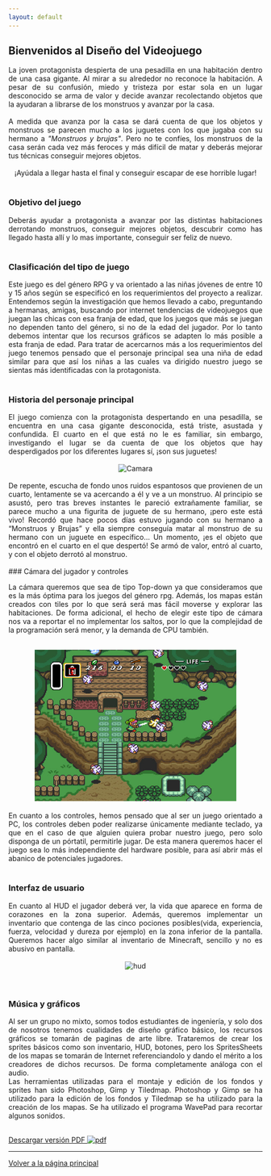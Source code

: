 ```yaml
---
layout: default
---
```


## Bienvenidos al Diseño del Videojuego

<div style="text-align: justify">
La joven protagonista despierta de una pesadilla en una habitación dentro de una casa gigante.
Al mirar a su alrededor no reconoce la habitación. A pesar de su confusión, miedo y tristeza por
estar sola en un lugar desconocido se arma de valor y decide avanzar recolectando objetos que
la ayudaran a librarse de los monstruos y avanzar por la casa. 
</div>
<br />
<div style="text-align: justify">
A medida que avanza por la casa se dará cuenta de que los objetos y monstruos se parecen mucho a los juguetes con los
que jugaba con su hermano a <i>"Monstruos y brujas"</i>. Pero no te confíes, los monstruos de la
casa serán cada vez más feroces y más difícil de matar y deberás mejorar tus técnicas
conseguir mejores objetos. 
</div>
<br />
<div style="text-align: center">
¡Ayúdala a llegar hasta el final y conseguir escapar de ese horrible
lugar!
</div>

<br />

### Objetivo del juego
<div style="text-align: justify">
Deberás ayudar a protagonista a avanzar por las distintas habitaciones derrotando monstruos,
conseguir mejores objetos, descubrir como has llegado hasta allí y lo mas importante,
conseguir ser feliz de nuevo. 
</div>
<br />

### Clasificación del tipo de juego
<div style="text-align: justify">
Este juego es del género RPG y va orientado a las niñas jóvenes de entre 10 y 15 años según se especificó 
en los requerimientos del proyecto a realizar. Entendemos según la investigación que hemos llevado a cabo, preguntando a hermanas, amigas, buscando por internet tendencias de videojuegos que juegan las chicas con esa franja de edad, que los juegos que más se juegan no dependen tanto del género, si no de la edad del jugador. Por lo tanto debemos intentar que los recursos gráficos se adapten lo más posible a esta franja de edad. Para tratar de acercarnos más a los requerimientos del juego tenemos pensado que el personaje principal sea una niña de edad similar para que así los niñas a las cuales va dirigido nuestro juego se sientas más identificadas con la protagonista.
</div>
<br />

### Historia del personaje principal
<div style="text-align: justify">
El juego comienza con la protagonista despertando en una pesadilla, se encuentra en una casa gigante desconocida, está triste, asustada y confundida. El cuarto en el que está no le es familiar, sin embargo, investigando el lugar se da cuenta de que los objetos que hay desperdigados por los diferentes lugares sí, ¡son sus juguetes!
</div>
<br />
<div style = "text-align:center">
<img src="https://steamuserimages-a.akamaihd.net/ugc/449609190914792646/D09288273C32BEF8457C44CDBB40683B79289808/" alt="Camara" width="250"/>
</div>
<br />
<div style="text-align: justify">
De repente, escucha de fondo unos ruidos espantosos que provienen de un cuarto, lentamente se va acercando a él y ve a un monstruo. Al principio se asustó, pero tras breves instantes le pareció extrañamente familiar, se parece mucho a una figurita de juguete de su hermano, ¡pero este está vivo!
Recordó que hace pocos días estuvo jugando con su hermano a “Monstruos y Brujas” y ella siempre conseguía matar al monstruo de su hermano con un juguete en específico… Un momento, ¡es el objeto que encontró en el cuarto en el que despertó!
Se armó de valor, entró al cuarto, y con el objeto derrotó al monstruo.
</div>

<br />
### Cámara del jugador y controles
<div style="text-align: justify">

La cámara queremos que sea de tipo Top-down ya que consideramos que es la más óptima para los juegos del
género rpg. Además, los mapas están creados con tiles por lo que será será mas fácil moverse y explorar las
habitaciones. De forma adicional, el hecho de elegir este tipo de cámara nos va a reportar el no implementar los saltos, por lo que la complejidad
de la programación será menor, y la demanda de CPU también.
</div>
<br />
<div style = "text-align:center">
<img src="./img/camara.jpg" alt="Camara" width="400"/>
</div>
<br />
<div style="text-align: justify">
En cuanto a los controles, hemos pensado que al ser un juego orientado a PC, los controles deben poder realizarse únicamente mediante teclado, ya que 
en el caso de que alguien quiera probar nuestro juego, pero solo disponga de un pórtatil, permitirle jugar. De esta manera queremos hacer el juego sea lo más
independiente del hardware posible, para así abrir más el abanico de potenciales jugadores.  
</div>
<br />

### Interfaz de usuario
<div style="text-align: justify">
En cuanto al HUD el jugador deberá ver, la vida que aparece en forma de corazones en la zona superior.
Además, queremos implementar un inventario que contenga de las cinco pociones posibles(vida, experiencia, fuerza, velocidad y dureza por ejemplo) en la zona
inferior de la pantalla. Queremos hacer algo similar al inventario de Minecraft, sencillo y no es abusivo en pantalla.
</div>
<br />
<div style = "text-align:center">
<img src="https://cdn.hobbyconsolas.com/sites/navi.axelspringer.es/public/media/image/2017/01/barra-hambre.jpg" alt="hud" width="400"/>
</div>
<br />

<br />

### Música y gráficos

<div style="text-align: justify">
Al ser un grupo no mixto, somos todos estudiantes de ingeniería, y solo dos de nosotros tenemos cualidades de diseño gráfico básico, los recursos gráficos se tomarán de paginas de arte libre. Trataremos de crear los sprites básicos como son inventario, HUD, botones, pero los SpritesSheets de los mapas se tomarán de Internet referenciandolo y dando el mérito a los creadores de dichos recursos. De forma completamente análoga con el audio. 
</div>
<div style="text-align: justify">
Las herramientas utilizadas para el montaje y edición de los fondos y sprites han sido
Photoshop, Gimp y Tiledmap. Photoshop y Gimp se ha utilizado para la edición de los fondos y
Tiledmap se ha utilizado para la creación de los mapas. Se ha utilizado el programa WavePad 
para recortar algunos sonidos.
</div>
<br />

[Descargar versión PDF <img src="https://upload.wikimedia.org/wikipedia/commons/thumb/8/87/PDF_file_icon.svg/833px-PDF_file_icon.svg.png" alt="pdf" width="16"/>](https://github.com/TecnologiaVideojuegos/proyecto-videojuego-darpa-gamers/raw/gh-pages/data/Dise%C3%B1oVideojuego.pdf)

----

[Volver a la página principal](./)

